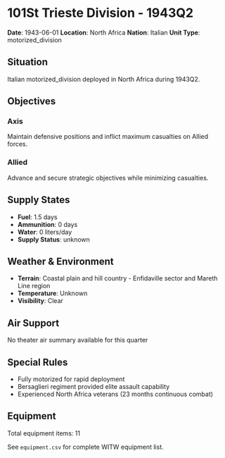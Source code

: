 # 101St Trieste Division - 1943Q2

**Date**: 1943-06-01
**Location**: North Africa
**Nation**: Italian
**Unit Type**: motorized_division

## Situation

Italian motorized_division deployed in North Africa during 1943Q2.

## Objectives

### Axis
Maintain defensive positions and inflict maximum casualties on Allied forces.

### Allied
Advance and secure strategic objectives while minimizing casualties.

## Supply States

- **Fuel**: 1.5 days
- **Ammunition**: 0 days
- **Water**: 0 liters/day
- **Supply Status**: unknown

## Weather & Environment

- **Terrain**: Coastal plain and hill country - Enfidaville sector and Mareth Line region
- **Temperature**: Unknown
- **Visibility**: Clear

## Air Support

No theater air summary available for this quarter

## Special Rules

- Fully motorized for rapid deployment
- Bersaglieri regiment provided elite assault capability
- Experienced North Africa veterans (23 months continuous combat)

## Equipment

Total equipment items: 11

See `equipment.csv` for complete WITW equipment list.
